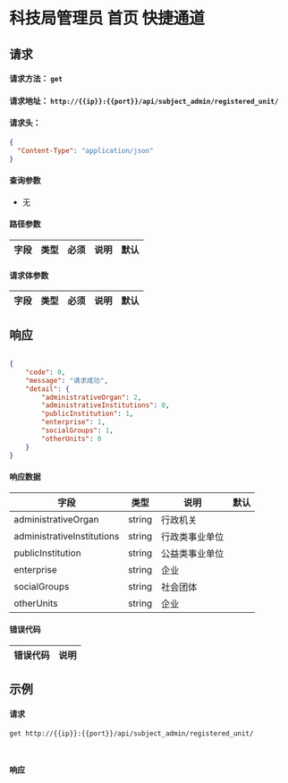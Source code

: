 # 科技局管理员 首页 快捷通道

## 请求

#### 请求方法： `get`

#### 请求地址： `http://{{ip}}:{{port}}/api/subject_admin/registered_unit/`

#### 请求头：

```json
{
  "Content-Type": "application/json"
}
```

#### 查询参数

* 无

#### 路径参数

| 字段               | 类型   | 必须 | 说明                           | 默认 |
| ------------------ | ------ | ---- | ------------------------------ | ---- |


#### 请求体参数

| 字段               | 类型   | 必须 | 说明                           | 默认 |
| ------------------ | ------ | ---- | ------------------------------ | ---- |



## 响应
```json

{
	"code": 0,
	"message": "请求成功",
	"detail": {
		"administrativeOrgan": 2,
		"administrativeInstitutions": 0,
		"publicInstitution": 1,
		"enterprise": 1,
		"socialGroups": 1,
		"otherUnits": 0
	}
}
```
#### 响应数据

| 字段               | 类型   |  说明                           | 默认 |
| ------------------ | ------ | ------------------------------ | ---- |
|administrativeOrgan|string|行政机关
|administrativeInstitutions|string|行政类事业单位|
|publicInstitution|string|公益类事业单位|
|enterprise|string|企业|
|socialGroups|string|社会团体|
|otherUnits|string|企业|


#### 错误代码

| 错误代码 | 说明             |
| -------- | ---------------- |


## 示例

#### 请求

`get http://{{ip}}:{{port}}/api/subject_admin/registered_unit/`
```json



```

#### 响应

```json

```

